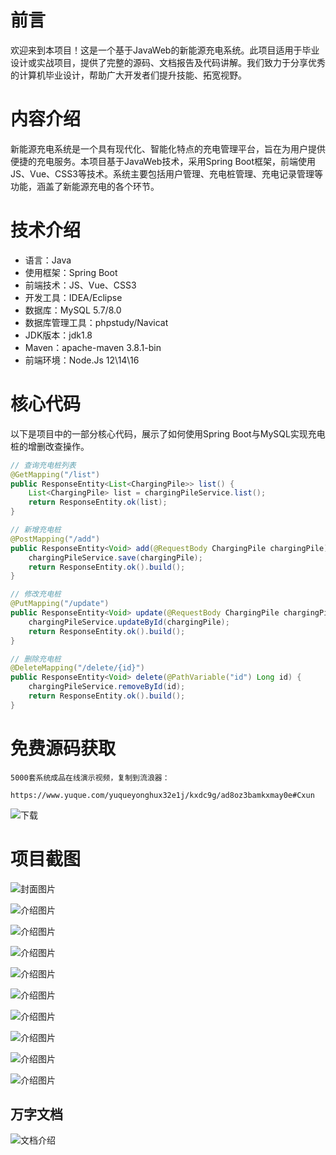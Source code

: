 # 前言

欢迎来到本项目！这是一个基于JavaWeb的新能源充电系统。此项目适用于毕业设计或实战项目，提供了完整的源码、文档报告及代码讲解。我们致力于分享优秀的计算机毕业设计，帮助广大开发者们提升技能、拓宽视野。

# 内容介绍

新能源充电系统是一个具有现代化、智能化特点的充电管理平台，旨在为用户提供便捷的充电服务。本项目基于JavaWeb技术，采用Spring Boot框架，前端使用JS、Vue、CSS3等技术。系统主要包括用户管理、充电桩管理、充电记录管理等功能，涵盖了新能源充电的各个环节。

# 技术介绍

- 语言：Java
- 使用框架：Spring Boot
- 前端技术：JS、Vue、CSS3
- 开发工具：IDEA/Eclipse
- 数据库：MySQL 5.7/8.0
- 数据库管理工具：phpstudy/Navicat
- JDK版本：jdk1.8
- Maven：apache-maven 3.8.1-bin
- 前端环境：Node.Js 12\14\16

# 核心代码

以下是项目中的一部分核心代码，展示了如何使用Spring Boot与MySQL实现充电桩的增删改查操作。

```java
// 查询充电桩列表
@GetMapping("/list")
public ResponseEntity<List<ChargingPile>> list() {
    List<ChargingPile> list = chargingPileService.list();
    return ResponseEntity.ok(list);
}

// 新增充电桩
@PostMapping("/add")
public ResponseEntity<Void> add(@RequestBody ChargingPile chargingPile) {
    chargingPileService.save(chargingPile);
    return ResponseEntity.ok().build();
}

// 修改充电桩
@PutMapping("/update")
public ResponseEntity<Void> update(@RequestBody ChargingPile chargingPile) {
    chargingPileService.updateById(chargingPile);
    return ResponseEntity.ok().build();
}

// 删除充电桩
@DeleteMapping("/delete/{id}")
public ResponseEntity<Void> delete(@PathVariable("id") Long id) {
    chargingPileService.removeById(id);
    return ResponseEntity.ok().build();
}
```

# 免费源码获取

```
5000套系统成品在线演示视频，复制到流浪器： 
```
```
https://www.yuque.com/yuqueyonghux32e1j/kxdc9g/ad8oz3bamkxmay0e#Cxun
```
![下载](https://img12.360buyimg.com/ddimg/jfs/t1/339687/11/1349/28408/68ad865fF412d7877/adaa650483a100f2.jpg)

# 项目截图

![封面图片](https://img11.360buyimg.com/ddimg/jfs/t1/325421/23/4596/92733/689e05d2F2b3be9dc/b86711d56cde4abd.jpg)

![介绍图片](https://img14.360buyimg.com/ddimg/jfs/t1/307071/23/26640/16701/689e05afFc2f7d6f3/75d1c2d6719d38ef.jpg)

![介绍图片](https://img13.360buyimg.com/ddimg/jfs/t1/323813/29/4591/25936/689e05b0F87a9db42/a65eb9aee694adec.jpg)

![介绍图片](https://img12.360buyimg.com/ddimg/jfs/t1/328566/6/4588/56259/689e05b1F25e58813/930bcd3a7196294b.jpg)

![介绍图片](https://img12.360buyimg.com/ddimg/jfs/t1/315466/11/23904/24424/689e05b1Ffb7882ce/70b412ec6c604cb7.jpg)

![介绍图片](https://img14.360buyimg.com/ddimg/jfs/t1/315774/27/25987/52250/689e05b2F04361ec7/59519bb539870a61.jpg)

![介绍图片](https://img13.360buyimg.com/ddimg/jfs/t1/292660/26/22834/30697/689e05b3Fbf6a5931/0035bca3b2b6e140.jpg)

![介绍图片](https://img10.360buyimg.com/ddimg/jfs/t1/306705/18/26364/21413/689e05b3Fd56f2381/bba91f2c41db5394.jpg)

![介绍图片](https://img14.360buyimg.com/ddimg/jfs/t1/327935/33/4516/60099/689e05b4Fb903c8ec/58ba34696a043043.jpg)

![介绍图片](https://img13.360buyimg.com/ddimg/jfs/t1/297076/32/14217/37843/689e05b4Fad35ac24/37569fd74156ef5e.jpg)


## 万字文档
![文档介绍](https://img14.360buyimg.com/ddimg/jfs/t1/338393/1/3576/156947/68b1ad0cF74dc525c/ff9cd6c574295685.jpg)
